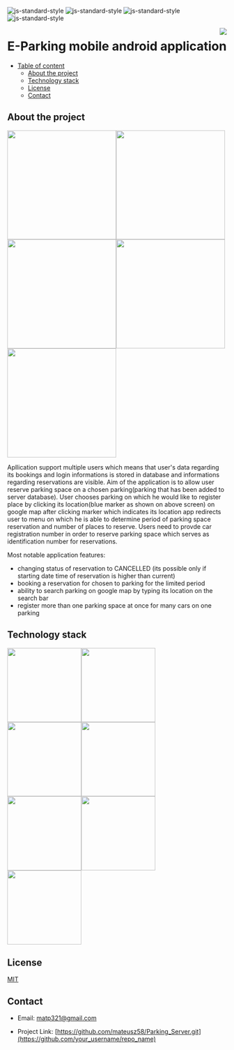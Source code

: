 

![js-standard-style](https://img.shields.io/badge/code%20style-Google_Style-brightgreen.svg?style=flat)
![js-standard-style](https://img.shields.io/badge/build-passing-green)
![js-standard-style](https://img.shields.io/badge/release-v1.0.0-blue)
![js-standard-style](https://img.shields.io/badge/license-MIT-green)


<img src="https://i.ibb.co/C8W65x9/Screenshot-6.png" widththe  = 170 align="right" />

# E-Parking mobile android application

  - [Table of content](#table-ofapplications)
    - [About the project](#about-the-project)
    - [Technology stack](#technology-stack)
    - [License](#license)
    - [Contact](#contact)

## About the project
<div>
<img src="https://i.ibb.co/DM1w8cB/map.png" width=250><img src="https://i.ibb.co/GTDhbT8/login.png" width=250><img src="https://i.ibb.co/mqV7HZw/reservation-list.png" width=250><img src="https://i.ibb.co/XYbhdLG/reset.png" width=250><img src="https://i.ibb.co/TLFSKTV/car-reservations.png" width=250>
</div>

Apllication support multiple users which means that user's data regarding its bookings and login informations is stored in database and informations regarding reservations are visible. Aim of the application is to allow user reserve parking space on a chosen parking(parking that has been added to server database). User chooses parking on which he would like to register place by clicking its location(blue marker as shown on above screen) on google map after clicking marker which indicates its location app redirects user to menu on which he is able to determine period of parking space reservation and number of places to reserve. Users need to provde car registration number in order to reserve parking space which serves as identification number for reservations.


Most notable application features:
* changing status of reservation to CANCELLED (its possible only if starting date time of reservation is higher than current)
* booking a reservation for chosen to parking for the limited period
* ability to search parking on google map by typing its location on the search bar
* register more than one parking space at once for many cars on one parking
## Technology stack
<div>
<img src="https://miro.medium.com/max/881/1*J8sjpKQJswCKiPUYVefbgQ.jpeg" width="170"><img src="https://jules-grospeiller.fr/media/logo_competences/lang/json.png" width="170"><img src="https://i.ibb.co/J7j05yt/google-Maps.png" width="170"><img src="https://i.ibb.co/N2swTHR/okhttp3.png" width="170"><img src="https://i.ibb.co/3Tvsqht/retrofit.png" width="170"><img src="https://i.ibb.co/nsrX6TN/android.png" width="170"><img src="https://idroot.us/wp-content/uploads/2018/11/gradle-logo.png" width="170">

## License

[MIT](https://tldrlegal.com/license/mit-license)

## Contact

  - Email: matp321@gmail.com

- Project Link: [https://github.com/mateusz58/Parking_Server.git](https://github.com/your_username/repo_name)
